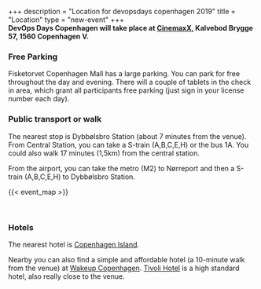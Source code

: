 +++
description = "Location for devopsdays copenhagen 2019"
title = "Location"
type = "new-event"
+++
<br/>
**DevOps Days Copenhagen will take place at [CinemaxX](https://cinemaxx.dk/koebenhavn), Kalvebod Brygge 57, 1560 Copenhagen V.**

### Free Parking

Fisketorvet Copenhagen Mall has a large parking. You can park for free throughout the day and evening. There will a couple of tablets in the check in area, which grant all participants free parking (just sign in your license number each day).

### Public transport or walk

The nearest stop is Dybbølsbro Station (about 7 minutes from the venue).
From Central Station, you can take a S-train (A,B,C,E,H) or the bus 1A.
You could also walk 17 minutes (1,5km) from the central station.

From the airport, you can take the metro (M2) to Nørreport and then a S-train (A,B,C,E,H) to Dybbølsbro Station.

{{< event_map >}}

<br>

### Hotels

The nearest hotel is [Copenhagen Island](https://www.copenhagenisland.com/).

Nearby you can also find a simple and affordable hotel (a 10-minute walk from the venue) at [Wakeup Copenhagen](https://www.wakeupcopenhagen.dk/hotellerne/koebenhavn/carsten-niebuhrs-gade/#/search).
[Tivoli Hotel](https://www.tivolihotel.com/) is a high standard hotel, also really close to the venue.


<!-- Uncomment this only if you have set the coordinates for your location in the config yaml. Get Latitude and Longitude of a Point: http://itouchmap.com/latlong.html -->
<!-- {{< event_map >}} -->